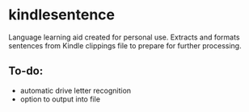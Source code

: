 # kindlesentence
Language learning aid created for personal use. 
Extracts and formats sentences from Kindle clippings file to prepare for further processing.

## To-do:
- automatic drive letter recognition
- option to output into file
